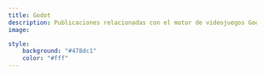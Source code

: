 ```yaml
---
title: Godot
description: Publicaciones relacionadas con el motor de videojuegos Godot y su ecosistema.
image:

style:
    background: "#478dc1"
    color: "#fff"
---
```

